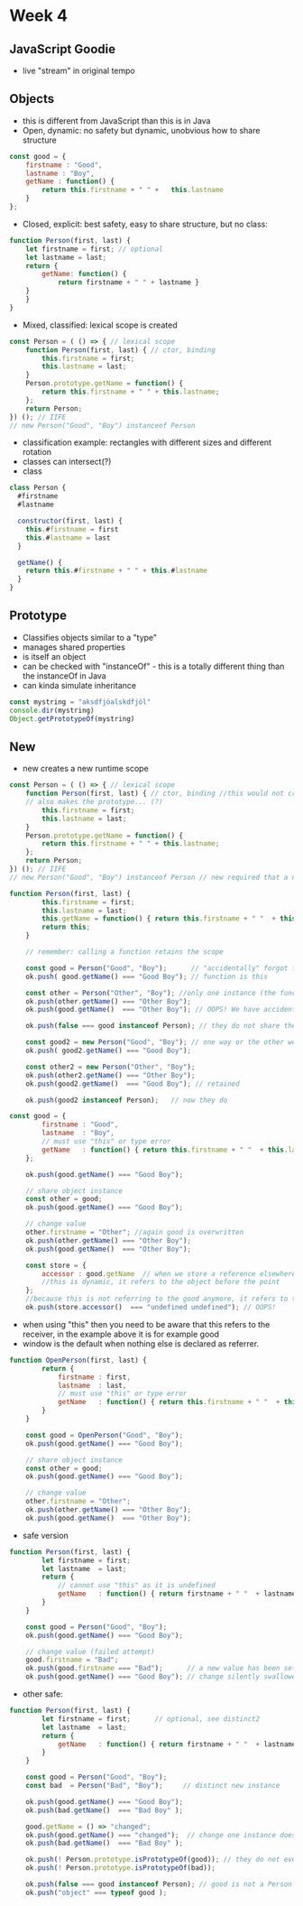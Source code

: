 # Week 4

## JavaScript Goodie

* live "stream" in original tempo

## Objects

* this is different from JavaScript than this is in Java
* Open, dynamic: no safety but dynamic, unobvious how to share structure

```javascript
const good = {
    firstname : "Good",
    lastname : "Boy",
    getName : function() {
        return this.firstname + " " +   this.lastname
    }
};
```

* Closed, explicit: best safety, easy to share structure, but no class:

```javascript
function Person(first, last) {
    let firstname = first; // optional
    let lastname = last;
    return {
        getName: function() {
            return firstname + " " + lastname }
    }
    }
}
```

* Mixed, classified: lexical scope is created

```javascript
const Person = ( () => { // lexical scope
    function Person(first, last) { // ctor, binding
        this.firstname = first;
        this.lastname = last;
    }
    Person.prototype.getName = function() {
        return this.firstname + " " + this.lastname;
    };
    return Person;
}) (); // IIFE
// new Person("Good", "Boy") instanceof Person
```

* classification example: rectangles with different sizes and different rotation
* classes can intersect(?)
* class

```javascript
class Person {
  #firstname
  #lastname

  constructor(first, last) {
    this.#firstname = first
    this.#lastname = last
  }

  getName() {
    return this.#firstname + " " + this.#lastname
  }
}
```

## Prototype

* Classifies objects similar to a "type"
* manages shared properties
* is itself an object
* can be checked with "instanceOf" - this is a totally different thing than the instanceOf in Java
* can kinda simulate inheritance

```javascript
const mystring = "aksdfjöalskdfjöl"
console.dir(mystring)
Object.getPrototypeOf(mystring)
```

## New

* new creates a new runtime scope

```javascript
const Person = ( () => { // lexical scope
    function Person(first, last) { // ctor, binding //this would not create a new object, when it is called without new
    // also makes the prototype... (?)
        this.firstname = first;
        this.lastname = last;
    }
    Person.prototype.getName = function() {
        return this.firstname + " " + this.lastname;
    };
    return Person;
}) (); // IIFE
// new Person("Good", "Boy") instanceof Person // new required that a new empty object is created
```

```javascript
function Person(first, last) {
        this.firstname = first;
        this.lastname = last;
        this.getName = function() { return this.firstname + " "  + this.lastname };
        return this;
    }

    // remember: calling a function retains the scope

    const good = Person("Good", "Boy");      // "accidentally" forgot the "new"
    ok.push( good.getName() === "Good Boy"); // function is this

    const other = Person("Other", "Boy"); //only one instance (the function itself), therefore good boy is overwritten
    ok.push(other.getName() === "Other Boy");
    ok.push(good.getName()  === "Other Boy"); // OOPS! We have accidentally overwritten the good boy.

    ok.push(false === good instanceof Person); // they do not share the prototype

    const good2 = new Person("Good", "Boy"); // one way or the other we have to create a "new" object!
    ok.push( good2.getName() === "Good Boy");

    const other2 = new Person("Other", "Boy");
    ok.push(other2.getName() === "Other Boy");
    ok.push(good2.getName()  === "Good Boy"); // retained

    ok.push(good2 instanceof Person);   // now they do
```

```javascript
const good = {
        firstname : "Good",
        lastname  : "Boy",
        // must use "this" or type error
        getName   : function() { return this.firstname + " "  + this.lastname }
    };

    ok.push(good.getName() === "Good Boy");

    // share object instance
    const other = good;
    ok.push(good.getName() === "Good Boy");

    // change value
    other.firstname = "Other"; //again good is overwritten
    ok.push(other.getName() === "Other Boy");
    ok.push(good.getName()  === "Other Boy");

    const store = {
        accessor : good.getName  // when we store a reference elsewhere
        //this is dynamic, it refers to the object before the point
    };
    //because this is not referring to the good anymore, it refers to the store because this is kinda on the left side of the point
    ok.push(store.accessor()  === "undefined undefined"); // OOPS!
```

* when using "this" then you need to be aware that this refers to the receiver, in the example above it is for example good
* window is the default when nothing else is declared as referrer.

```javascript
function OpenPerson(first, last) {
        return {
            firstname : first,
            lastname  : last,
            // must use "this" or type error
            getName   : function() { return this.firstname + " "  + this.lastname }
        }
    }

    const good = OpenPerson("Good", "Boy");
    ok.push(good.getName() === "Good Boy");

    // share object instance
    const other = good;
    ok.push(good.getName() === "Good Boy");

    // change value
    other.firstname = "Other";
    ok.push(other.getName() === "Other Boy");
    ok.push(good.getName()  === "Other Boy");
```

* safe version

```javascript
function Person(first, last) {
        let firstname = first;
        let lastname  = last;
        return {
            // cannot use "this" as it is undefined
            getName   : function() { return firstname + " "  + lastname }
        }
    }

    const good = Person("Good", "Boy");
    ok.push(good.getName() === "Good Boy");

    // change value (failed attempt)
    good.firstname = "Bad";
    ok.push(good.firstname === "Bad");      // a new value has been set, but it is not used, Object.seal() prevents this
    ok.push(good.getName() === "Good Boy"); // change silently swallowed, expected: "Bad Boy"
```

* other safe:

```javascript
function Person(first, last) {
        let firstname = first;      // optional, see distinct2
        let lastname  = last;
        return {
            getName   : function() { return firstname + " "  + lastname }
        }
    }

    const good = Person("Good", "Boy");
    const bad  = Person("Bad", "Boy");     // distinct new instance

    ok.push(good.getName() === "Good Boy");
    ok.push(bad.getName()  === "Bad Boy" );

    good.getName = () => "changed";
    ok.push(good.getName() === "changed");  // change one instance doesn't change the other
    ok.push(bad.getName()  === "Bad Boy" );

    ok.push(! Person.prototype.isPrototypeOf(good)); // they do not even share the same prototype
    ok.push(! Person.prototype.isPrototypeOf(bad));

    ok.push(false === good instanceof Person); // good is not a Person! //does not classify the person
    ok.push("object" === typeof good );
```
